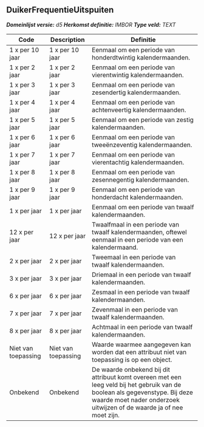 ﻿## DuikerFrequentieUitspuiten

*__Domeinlijst versie:__ d5*
*__Herkomst definitie:__ IMBOR*
*__Type veld:__ TEXT*

|__Code__ |__Description__ |__Definitie__	|
|	---	|	---	|   ---	| 
| 1 x per 10 jaar | 1 x per 10 jaar | Eenmaal om een periode van honderdtwintig kalendermaanden. |
| 1 x per 2 jaar | 1 x per 2 jaar | Eenmaal om een periode van vierentwintig kalendermaanden. |
| 1 x per 3 jaar | 1 x per 3 jaar | Eenmaal om een periode van zesendertig kalendermaanden. |
| 1 x per 4 jaar | 1 x per 4 jaar | Eenmaal om een periode van achtenveertig kalendermaanden. |
| 1 x per 5 jaar | 1 x per 5 jaar | Eenmaal om een periode van zestig kalendermaanden. |
| 1 x per 6 jaar | 1 x per 6 jaar | Eenmaal om een periode van tweeënzeventig kalendermaanden. |
| 1 x per 7 jaar | 1 x per 7 jaar | Eenmaal om een periode van vierentachtig kalendermaanden. |
| 1 x per 8 jaar | 1 x per 8 jaar | Eenmaal om een periode van zesennegentig kalendermaanden. |
| 1 x per 9 jaar | 1 x per 9 jaar | Eenmaal om een periode van honderdacht kalendermaanden. |
| 1 x per jaar | 1 x per jaar | Eenmaal om een periode van twaalf kalendermaanden. |
| 12 x per jaar | 12 x per jaar | Twaalfmaal in een periode van twaalf kalendermaanden, oftewel eenmaal in een periode van een kalendermaand. |
| 2 x per jaar | 2 x per jaar | Tweemaal in een periode van twaalf kalendermaanden. |
| 3 x per jaar | 3 x per jaar | Driemaal in een periode van twaalf kalendermaanden. |
| 6 x per jaar | 6 x per jaar | Zesmaal in een periode van twaalf kalendermaanden. |
| 7 x per jaar | 7 x per jaar | Zevenmaal in een periode van twaalf kalendermaanden. |
| 8 x per jaar | 8 x per jaar | Achtmaal in een periode van twaalf kalendermaanden. |
| Niet van toepassing | Niet van toepassing | Waarde waarmee aangegeven kan worden dat een attribuut niet van toepassing is op een object. |
| Onbekend | Onbekend | De waarde onbekend bij dit attribuut komt overeen met een leeg veld bij het gebruik van de boolean als gegevenstype. Bij deze waarde moet nader onderzoek uitwijzen of de waarde ja of nee moet zijn. |
